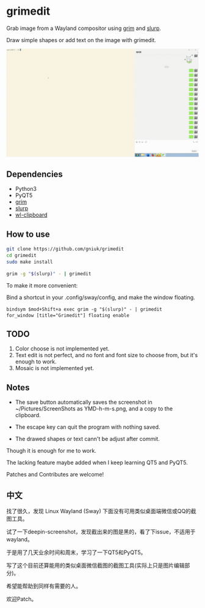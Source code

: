 # grimedit

Grab image from a Wayland compositor using [grim] and [slurp].

Draw simple shapes or add text on the image with grimedit.

![](https://github.com/gniuk/grimedit/blob/master/demo/demo.gif)

## Dependencies

* Python3
* PyQT5
* [grim]
* [slurp]
* [wl-clipboard]

## How to use

```sh
git clone https://github.com/gniuk/grimedit
cd grimedit
sudo make install
```

```sh
grim -g "$(slurp)" - | grimedit
```

To make it more convenient:

Bind a shortcut in your .config/sway/config, and make the window floating.

```
bindsym $mod+Shift+a exec grim -g "$(slurp)" - | grimedit
for_window [title="Grimedit"] floating enable
```

## TODO

1. Color choose is not implemented yet.
2. Text edit is not perfect, and no font and font size to choose from, but it's enough to work.
3. Mosaic is not implemented yet.

## Notes

* The save button automatically saves the screenshot in ~/Pictures/ScreenShots as YMD-h-m-s.png, and a copy to the clipboard.

* The escape key can quit the program with nothing saved.

* The drawed shapes or text cann't be adjust after commit.


Though it is enough for me to work.

The lacking feature maybe added when I keep learning QT5 and PyQT5.

Patches and Contributes are welcome!

## 中文

找了很久，发现 Linux Wayland (Sway) 下面没有可用类似桌面端微信或QQ的截图工具。

试了一下deepin-screenshot，发现截出来的图是黑的，看了下issue，不适用于wayland。

于是用了几天业余时间和周末，学习了一下QT5和PyQT5。

写了这个目前还算能用的类似桌面微信截图的截图工具(实际上只是图片编辑部分)。

希望能帮助到同样有需要的人。

欢迎Patch。

[grim]: https://github.com/emersion/grim
[slurp]: https://github.com/emersion/slurp
[wl-clipboard]: https://github.com/bugaevc/wl-clipboard

